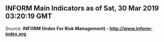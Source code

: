 ## INFORM Main Indicators as of Sat, 30 Mar 2019 03:20:19 GMT

Source: **INFORM (Index For Risk Management) - http://www.inform-index.org**